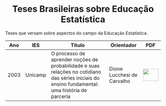 <h1 align="center"> Teses Brasileiras sobre Educação Estatística </h1>
<p align="justify"> Teses que versam sobre aspectos do campo da Educação Estatística. </p>

| Ano| IES | Título | Orientador | PDF |
| ------------- | ------------- | ------------- | ------------- | ------------- | 
| 2003  | Unicamp  | O processo de aprender noções de probabilidade e suas relações no cotidiano das séries iniciais do ensino fundamental: uma história de parceria | Dione Lucchesi de Carvalho | <a href="T_CARVALHO_2017.pdf" target="_blank"><img src="https://cdn.icon-icons.com/icons2/1380/PNG/512/emblemdownloads_93482.png" width="50" height="40" target="_blank"></a>
